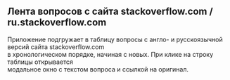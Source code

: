 ## Лента вопросов с сайта stackoverflow.com / ru.stackoverflow.com

Приложение подгружает в таблицу вопросы с англо- и русскоязычной версий сайта stackoverflow.com  
в хронологическом порядке, начиная с новых. При клике на строку таблицы открывается  
модальное окно с текстом вопроса и ссылкой на оригинал.
